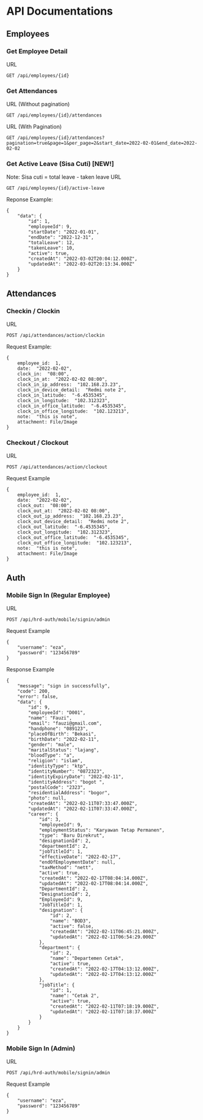 # API Documentations

## Employees

### Get Employee Detail

URL

    GET /api/employees/{id}

### Get Attendances

URL (Without pagination)

    GET /api/employees/{id}/attendances

URL (With Pagination)

    GET /api/employees/{id}/attendances?pagination=true&page=1&per_page=2&start_date=2022-02-01&end_date=2022-02-02

### Get Active Leave (Sisa Cuti) [NEW!]

Note: Sisa cuti = total leave - taken leave
URL

    GET /api/employees/{id}/active-leave

Reponse Example:

    {
        "data": {
            "id": 1,
            "employeeId": 9,
            "startDate": "2022-01-01",
            "endDate": "2022-12-31",
            "totalLeave": 12,
            "takenLeave": 10,
            "active": true,
            "createdAt": "2022-03-02T20:04:12.000Z",
            "updatedAt": "2022-03-02T20:13:34.000Z"
        }
    }

## Attendances

### Checkin / Clockin

URL

    POST /api/attendances/action/clockin

Request Example:

    {
        employee_id:  1,
        date:  "2022-02-02",
        clock_in:  "08:00",
        clock_in_at:  "2022-02-02 08:00",
        clock_in_ip_address:  "102.168.23.23",
        clock_in_device_detail:  "Redmi note 2",
        clock_in_latitude:  "-6.4535345",
        clock_in_longitude:  "102.312323",
        clock_in_office_latitude:  "-6.4535345",
        clock_in_office_longitude:  "102.123213",
        note:  "this is note",
        attachment: File/Image
    }

### Checkout / Clockout

URL

    POST /api/attendances/action/clockout

Request Example

    {
        employee_id:  1,
        date:  "2022-02-02",
        clock_out:  "08:00",
        clock_out_at:  "2022-02-02 08:00",
        clock_out_ip_address:  "102.168.23.23",
        clock_out_device_detail:  "Redmi note 2",
        clock_out_latitude:  "-6.4535345",
        clock_out_longitude:  "102.312323",
        clock_out_office_latitude:  "-6.4535345",
        clock_out_office_longitude:  "102.123213",
        note:  "this is note",
        attachment: File/Image
    }

## Auth

### Mobile Sign In (Regular Employee)

URL

    POST /api/hrd-auth/mobile/signin/admin

Request Example

    {
        "username": "eza",
        "password": "123456789"
    }

Response Example

    {
        "message": "sign in successfully",
        "code": 200,
        "error": false,
        "data": {
            "id": 9,
            "employeeId": "D001",
            "name": "Fauzi",
            "email": "fauzi@gmail.com",
            "handphone": "089123",
            "placeOfBirth": "Bekasi",
            "birthDate": "2022-02-11",
            "gender": "male",
            "maritalStatus": "lajang",
            "bloodType": "a",
            "religion": "islam",
            "identityType": "ktp",
            "identityNumber": "0872323",
            "identityExpiryDate": "2022-02-11",
            "identityAddress": "bogot ",
            "postalCode": "2323",
            "residentialAddress": "bogor",
            "photo": null,
            "createdAt": "2022-02-11T07:33:47.000Z",
            "updatedAt": "2022-02-11T07:33:47.000Z",
            "career": {
                "id": 3,
                "employeeId": 9,
                "employmentStatus": "Karyawan Tetap Permanen",
                "type": "Baru Direkrut",
                "designationId": 2,
                "departmentId": 2,
                "jobTitleId": 1,
                "effectiveDate": "2022-02-17",
                "endOfEmploymentDate": null,
                "taxMethod": "nett",
                "active": true,
                "createdAt": "2022-02-17T08:04:14.000Z",
                "updatedAt": "2022-02-17T08:04:14.000Z",
                "DepartmentId": 2,
                "DesignationId": 2,
                "EmployeeId": 9,
                "JobTitleId": 1,
                "designation": {
                    "id": 2,
                    "name": "BOD3",
                    "active": false,
                    "createdAt": "2022-02-11T06:45:21.000Z",
                    "updatedAt": "2022-02-11T06:54:29.000Z"
                },
                "department": {
                    "id": 2,
                    "name": "Departemen Cetak",
                    "active": true,
                    "createdAt": "2022-02-17T04:13:12.000Z",
                    "updatedAt": "2022-02-17T04:13:12.000Z"
                },
                "jobTitle": {
                    "id": 1,
                    "name": "Cetak 2",
                    "active": true,
                    "createdAt": "2022-02-11T07:18:19.000Z",
                    "updatedAt": "2022-02-11T07:18:37.000Z"
                }
            }
        }
    }

### Mobile Sign In (Admin)

URL

    POST /api/hrd-auth/mobile/signin/admin

Request Example

    {
        "username": "eza",
        "password": "123456789"
    }
